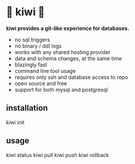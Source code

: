 # 🥝 kiwi 🥝

**kiwi provides a git-like experience for databases.**

* no sql triggers
* no binary / ddl logs
* works with any shared hosting provider
* data and schema changes, at the same time
* blazingly fast
* command line tool usage
* requires only ssh and database access to repo
* open source and free
* support for both mysql and postgresql

## installation

kiwi init

## usage

kiwi status
kiwi pull
kiwi push
kiwi rollback
